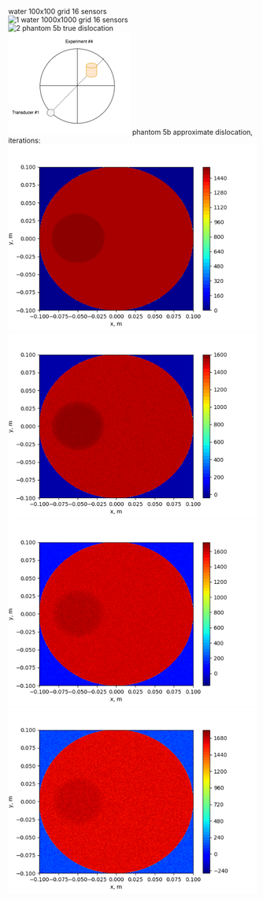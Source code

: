 water 100x100 grid 16 sensors  
![1](100x100.png)
water 1000x1000 grid 16 sensors  
![2](1000x1000.png)
phantom 5b true dislocation  
![3](body5b.png)
phantom 5b approximate dislocation, iterations:  
![4](myplot1.png)
![5](myplot4.png)
![6](myplot6.png)
![7](myplot7.png)
